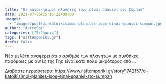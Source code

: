 ```yaml
---
title: "Οι κατοικήσιμοι πλανήτες ίσως είναι σπάνιοι στο Σύμπαν"
date: 2021-07-26T15:16:22+00:00
images:
  - "images/post/oi-katoikisimoi-planites-isos-einai-spanioi-sumpan.jpg"
author: "AstroBot"
categories: ["Ειδήσεις"]
tags: ["naftemporiki.gr"]
draft: false
---
```


Νέα μελέτη αναφέρει ότι ο αριθμός των πλανητών με συνθήκες παρόμοιες με αυτές της Γης είναι κατά πολύ μικρότερος από ...

Διαβάστε περισσότερα: https://www.naftemporiki.gr/story/1742157/oi-katoikisimoi-planites-isos-einai-spanioi-sto-sumpan
